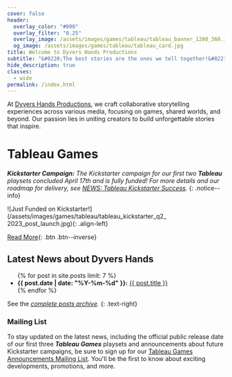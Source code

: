 ```yaml
---
cover: false
header:
  overlay_color: "#000"
  overlay_filter: "0.25"
  overlay_image: /assets/images/games/tableau/tableau_banner_1280_360.jpg
  og_image: /assets/images/games/tableau/tableau_card.jpg
title: Welcome to Dyvers Hands Productions
subtitle: "&#8220;The best stories are the ones we tell together!&#8221;"
hide_description: true
classes:
  - wide
permalink: /index.html
---
```


At [Dyvers Hands Productions](/About), we craft collaborative storytelling experiences across various media, focusing on games, shared worlds, and beyond. Our passion lies in uniting creators to build unforgettable stories that inspire.

# Tableau Games

_**Kickstarter Campaign:** The Kickstarter campaign for our first two **Tableau** playsets concluded April 17th and is fully funded! For more details and our roadmap for delivery, see [NEWS: Tableau Kickstarter Success](/news/Tableau-Kickstarter-Success/)._
{: .notice--info}

![Just Funded on Kickstarter!](/assets/images/games/tableau/tableau_kickstarter_q2_ 2023_post_launch.jpg){: .align-left}

[Read More](/Tableau){: .btn .btn--inverse}

## Latest News about Dyvers Hands

<ul>
{% for post in site.posts limit: 7 %}
<li><b>{{ post.date | date: "%Y-%m-%d" }}:</b> <a href="{{ post.url }}">{{ post.title }}</a></li>
{% endfor %}
</ul>

See the _[complete posts archive](/posts/)._ 
{: .text-right}

### Mailing List

To stay updated on the latest news, including the official public release date of our first three ***Tableau Games*** playsets and announcements about future Kickstarter campaigns, be sure to sign up for our [Tableau Games Announcements Mailing List](https://dyvershands.page.link/85EH). You'll be the first to know about exciting developments, promotions, and more.
